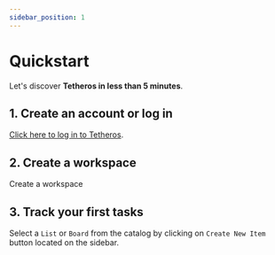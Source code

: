 ```yaml
---
sidebar_position: 1
---
```


# Quickstart

Let's discover **Tetheros in less than 5 minutes**.

## 1. Create an account or log in 
  
[Click here to log in to Tetheros](https://tetheros.com/login).  
  
## 2. Create a workspace 
  
Create a workspace 
  
## 3. Track your first tasks
  
Select a `List` or `Board` from the catalog by clicking on `Create New Item` button located on the sidebar.